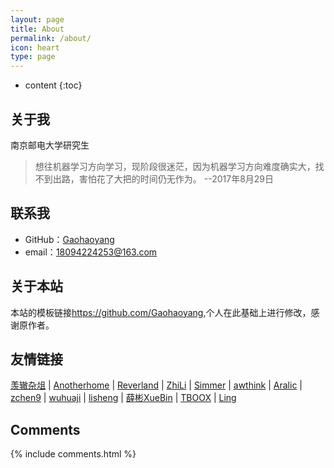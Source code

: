 ```yaml
---
layout: page
title: About
permalink: /about/
icon: heart
type: page
---
```


* content
{:toc}

## 关于我

南京邮电大学研究生


>	想往机器学习方向学习，现阶段很迷茫，因为机器学习方向难度确实大，找不到出路，害怕花了大把的时间仍无作为。
>                                                                                     --2017年8月29日

## 联系我

* GitHub：[Gaohaoyang](https://github.com/yinmaybe)
* email：18094224253@163.com

## 关于本站

本站的模板链接<https://github.com/Gaohaoyang>,个人在此基础上进行修改，感谢原作者。


## 友情链接

[羡辙杂俎](http://zhangwenli.com/blog) \| [Anotherhome](https://www.anotherhome.net) \| [Reverland](http://reverland.org/) \| [ZhiLi](http://lizhipower.github.io/) \| [Simmer](http://simmer-jun.github.io/) \| [awthink](http://awthink.net/) \| [Aralic](http://aralic.github.io/) \| [zchen9](http://www.chen9.info/) \| [wuhuaji](http://wuhuaji.me/) \| [lisheng](http://www.lishengcn.cn/) \| [薛彬XueBin](http://axuebin.com/blog/) \| [TBOOX](http://www.tboox.org/cn/) \|  [Ling](http://linglinyp.com/)

## Comments

{% include comments.html %}
